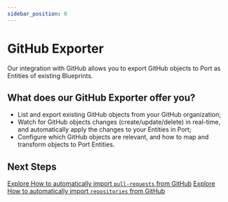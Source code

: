 ```yaml
---
sidebar_position: 0
---
```


# GitHub Exporter

Our integration with GitHub allows you to export GitHub objects to Port as Entities of existing Blueprints.

## What does our GitHub Exporter offer you?

- List and export existing GitHub objects from your GitHub organization;
- Watch for GitHub objects changes (create/update/delete) in real-time, and automatically apply the changes to your Entities in Port;
- Configure which GitHub objects are relevant, and how to map and transform objects to Port Entities.

## Next Steps

[Explore How to automatically import `pull-requests` from GitHub](./exporting-pull-requests.md)
[Explore How to automatically import `repositories` from GitHub](./exporting-repositories.md)
